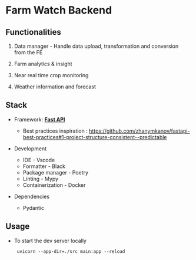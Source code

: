 
# Farm Watch Backend


## Functionalities

1. Data manager - Handle data upload, transformation and conversion from the FE
2. Farm analytics & insight

3. Near real time crop monitoring

4. Weather information and forecast


## Stack
* Framework: [**Fast API**](https://fastapi.tiangolo.com/)
  * Best practices inspiration : https://github.com/zhanymkanov/fastapi-best-practices#1-project-structure-consistent--predictable

* Development
  * IDE - Vscode
  * Formatter - Black
  * Package manager - Poetry
  * Linting - Mypy
  * Containerization - Docker

* Dependencies
  * Pydantic
  
## Usage
 - To start the dev server locally

        uvicorn --app-dir=./src main:app --reload
